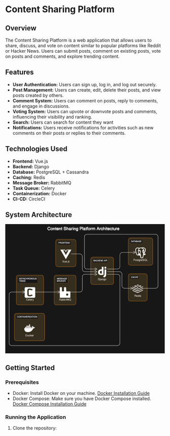 # Content Sharing Platform

## Overview

The Content Sharing Platform is a web application that allows users to share, discuss, and vote on content similar to popular platforms like Reddit or Hacker News. Users can submit posts, comment on existing posts, vote on posts and comments, and explore trending content.

## Features

- **User Authentication:** Users can sign up, log in, and log out securely.
- **Post Management:** Users can create, edit, delete their posts, and view posts created by others.
- **Comment System:** Users can comment on posts, reply to comments, and engage in discussions.
- **Voting System:** Users can upvote or downvote posts and comments, influencing their visibility and ranking.
- **Search:** Users can search for content they want
- **Notifications:** Users receive notifications for activities such as new comments on their posts or replies to their comments.

## Technologies Used

- **Frontend:** Vue.js
- **Backend:** Django
- **Database:** PostgreSQL + Cassandra
- **Caching:** Redis
- **Message Broker:** RabbitMQ
- **Task Queue:** Celery
- **Containerization:** Docker
- **CI-CD:** CircleCI
## System Architecture

![System Design](contentsharing.png)

## Getting Started

### Prerequisites

- Docker: Install Docker on your machine. [Docker Installation Guide](https://docs.docker.com/get-docker/)
- Docker Compose: Make sure you have Docker Compose installed. [Docker Compose Installation Guide](https://docs.docker.com/compose/install/)

### Running the Application

1. Clone the repository:

